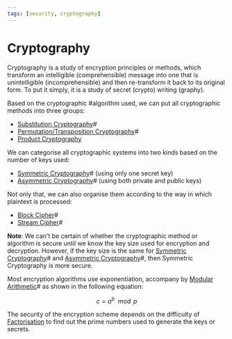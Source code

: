 ```yaml
---
tags: [security, cryptography]
---
```


# Cryptography

Cryptography is a study of encryption principles or methods, which transform an
intelligible (comprehensible) message into one that is unintelligible
(incomprehensible) and then re-transform it back to its original form. To put it
simply, it is a study of secret (crypto) writing (graphy).

Based on the cryptographic #algorithm used, we can put all cryptographic methods
into three groups:
- [Substitution Cryptography](202209281136.md)#
- [Permutation/Transposition Cryptography](202210052159.md)#
- [Product Cryptography](202211062205.md)

We can categorise all cryptographic systems into two kinds based on the number
of keys used:
- [Symmetric Cryptography](202209012153.md)# (using only one secret key)
- [Asymmetric Cryptography](202203221212.md)# (using both private and public
  keys)

Not only that, we can also organise them according to the way in which plaintext
is processed:
- [Block Cipher](202209281239.md)#
- [Stream Cipher](202209281240.md)#

**Note**: We can't be certain of whether the cryptographic method or algorithm
is secure until we know the key size used for encryption and decryption.
However, if the key size is the same for [Symmetric Cryptography](202209012153.md)#
and [Asymmetric Cryptography](202203221212.md)#, then Symmetric Cryptography is
more secure.

Most encryption algorithms use exponentiation, accompany by [Modular Arithmetic](202210090858.md)#
as shown in the following equation:

$$
c = a^b \mod p
$$

The security of the encryption scheme depends on the difficulty of
[Factorisation](202210221918.md) to find out the prime numbers used to generate
the keys or secrets.
